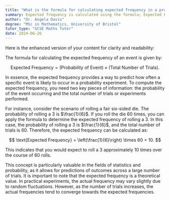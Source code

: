 ```yaml
---
title: "What is the formula for calculating expected frequency in a probability experiment?"
summary: Expected frequency is calculated using the formula; Expected Frequency = $P(E) \times N$, which helps predict outcomes in probability experiments.
author: "Dr. Angela Davis"
degree: "MSc in Mathematics, University of Bristol"
tutor_type: "GCSE Maths Tutor"
date: 2024-06-26
---
```


Here is the enhanced version of your content for clarity and readability:

The formula for calculating the expected frequency of an event is given by:

$$
\text{Expected Frequency} = (\text{Probability of Event}) \times (\text{Total Number of Trials}).
$$

In essence, the expected frequency provides a way to predict how often a specific event is likely to occur in a probability experiment. To compute the expected frequency, you need two key pieces of information: the probability of the event occurring and the total number of trials or experiments performed.

For instance, consider the scenario of rolling a fair six-sided die. The probability of rolling a 3 is $\frac{1}{6}$. If you roll the die $60$ times, you can apply the formula to determine the expected frequency of rolling a 3. In this case, the probability of rolling a 3 is $\frac{1}{6}$, and the total number of trials is $60$. Therefore, the expected frequency can be calculated as:

$$
\text{Expected Frequency} = \left(\frac{1}{6}\right) \times 60 = 10.
$$

This indicates that you would expect to roll a 3 approximately $10$ times over the course of $60$ rolls.

This concept is particularly valuable in the fields of statistics and probability, as it allows for predictions of outcomes across a large number of trials. It is important to note that the expected frequency is a theoretical value. In practical experiments, the actual frequency may vary slightly due to random fluctuations. However, as the number of trials increases, the actual frequencies tend to converge towards the expected frequencies.
    